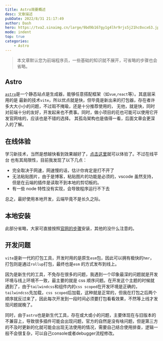 ```yaml
---
title: Astro简要概述
desc: 文章描述
pubDate: 2022/8/31 21:17:49
author: Dash
hero: https://tva2.sinaimg.cn/large/9bd9b167gy1g4lhr9rjs5j21hc0xcx63.jpg
mode: indent
top: true
categories:
    - Astro
---
```


> 本文章默认您为前端程序员，一些基础的知识就不展开，可省略的步骤也会省略。

## Astro

[`astro`](https://astro.build/)是一个静态站点是生成器，能够任意搭配框架（如`vue`,`react`等）。其底层采用的是
最新的技术`vite`，所以优点就是快，但毕竟是新出来的打包器，存在者许多大大小小的问题，不过瑕不掩瑜，还是十分推荐使用的，
无他，就是快，同时对前端十分的友好，开发起来也不费事。同时，做小项目的花也可能可以使用它开发官网啥的，应该也是不错的选择。
其孤岛架构也是值得一看，后面文章会更深入的了解。

## 在线体验

学习新技术，当然是想越快看到效果越好了，[点击这里](https://astro.new/basics?on=stackblitz)就可以体验了。不过在线平台
也有其局限性，目前我发现了以下几点：

-   完全取决于网速，网速慢的话，估计你肯定是打不开了
-   无法粘贴图片，由于是博客，粘贴图片的功能是必须的，vscode 虽然支持，但是在云端的插件是读取不到本地的剪切板的。
-   有一些 node 特性没有实现，会导致程序运行不下去

总之，最好使用本地开发，云端毕竟不是长久之际。

## 本地安装

此部分省略，大家可直接按照[官网的步骤](https://docs.astro.build/zh-cn/install/auto/)安装，其他的没什么注意的。

## 开发问题

`vite`是新一代的打包工具，开发时用的是原生`esm`包，因此可以拥有极快的`hmr`，打包则是通过`rollup`打包，最终也是`esm`
的方式发布到线上。

因为是新生代的工具，不免存在很多的问题，我遇到一个印象最深的问题就是开发环境与线上环境不一致，最主要的就是 css 顺序问题。在开发这个主题的时候就遇到了，由于`tailwindcss`和组件内的`css scoped`在开发环境是正确的，`tailwindcss`先加载，`css scoped`后加载，这种就是正常的，但我在打包之后两个顺序就反过来了，因此每次开发到一段时间必须要打包看看效果，不然等上线才发现问题就晚了。

同时，由于`astro`也是新生代工具，存在或大或小的问题，主要体现在与旧版本的不兼容上，导致很多插件可能会出现问题，官方的自然是没有啥问题，但是第三方的不及时更新的化就可能会出现无法使用的情况，需要自己结合使用排查，逻辑一般不会很复杂，可以自己console或者debugger流程修改。
